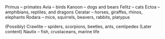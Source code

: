 Primus – primates
Avia – birds
Kanoon – dogs and bears
Felitz – cats
Ectoa – amphibians, reptiles, and dragons
Ceratar – horses, giraffes, rhinos, elephants
Rodara – mice, squirrels, beavers, rabbits, platypus

(Possibly) Crawlite – spiders, scorpions, beetles, ants, centipedes
(Later content) Nautix – fish, crustaceans, marine life
